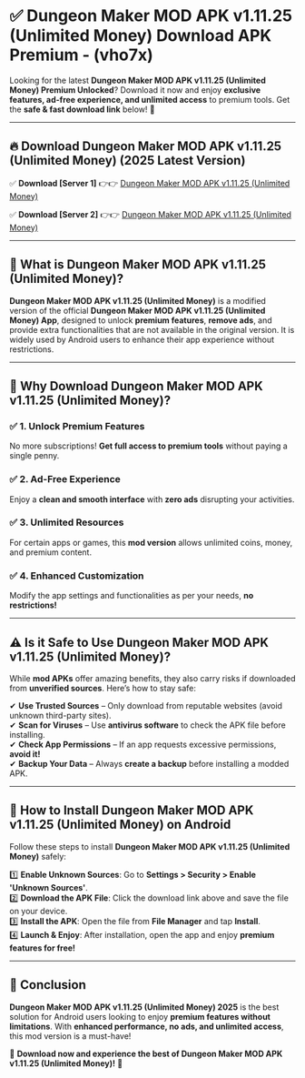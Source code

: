 
# ✅ Dungeon Maker MOD APK v1.11.25 (Unlimited Money) Download APK Premium -  (vho7x) 

Looking for the latest **Dungeon Maker MOD APK v1.11.25 (Unlimited Money) Premium Unlocked**? Download it now and enjoy **exclusive features, ad-free experience, and unlimited access** to premium tools. Get the **safe & fast download link** below! 🚀

---

## 🔥 Download Dungeon Maker MOD APK v1.11.25 (Unlimited Money) (2025 Latest Version)

✅ **Download [Server 1]** 👉👉 [Dungeon Maker MOD APK v1.11.25 (Unlimited Money) ](https://apkcomod.com?title=Dungeon_Maker_MOD_APK_v1.11.25_(Unlimited_Money))  

✅ **Download [Server 2]** 👉👉 [Dungeon Maker MOD APK v1.11.25 (Unlimited Money) ](https://apkcomod.com?title=Dungeon_Maker_MOD_APK_v1.11.25_(Unlimited_Money))  


---

## 📌 What is Dungeon Maker MOD APK v1.11.25 (Unlimited Money)?

**Dungeon Maker MOD APK v1.11.25 (Unlimited Money)** is a modified version of the official **Dungeon Maker MOD APK v1.11.25 (Unlimited Money) App**, designed to unlock **premium features**, **remove ads**, and provide extra functionalities that are not available in the original version. It is widely used by Android users to enhance their app experience without restrictions.

---

## 🌟 Why Download Dungeon Maker MOD APK v1.11.25 (Unlimited Money)?

### ✅ 1. Unlock Premium Features
No more subscriptions! **Get full access to premium tools** without paying a single penny.

### ✅ 2. Ad-Free Experience
Enjoy a **clean and smooth interface** with **zero ads** disrupting your activities.

### ✅ 3. Unlimited Resources
For certain apps or games, this **mod version** allows unlimited coins, money, and premium content.

### ✅ 4. Enhanced Customization
Modify the app settings and functionalities as per your needs, **no restrictions!**

---

## ⚠️ Is it Safe to Use Dungeon Maker MOD APK v1.11.25 (Unlimited Money)?

While **mod APKs** offer amazing benefits, they also carry risks if downloaded from **unverified sources**. Here’s how to stay safe:

✔ **Use Trusted Sources** – Only download from reputable websites (avoid unknown third-party sites).  
✔ **Scan for Viruses** – Use **antivirus software** to check the APK file before installing.  
✔ **Check App Permissions** – If an app requests excessive permissions, **avoid it!**  
✔ **Backup Your Data** – Always **create a backup** before installing a modded APK.

---

## 📲 How to Install Dungeon Maker MOD APK v1.11.25 (Unlimited Money) on Android

Follow these steps to install **Dungeon Maker MOD APK v1.11.25 (Unlimited Money)** safely:

1️⃣ **Enable Unknown Sources**: Go to **Settings > Security > Enable 'Unknown Sources'**.  
2️⃣ **Download the APK File**: Click the download link above and save the file on your device.  
3️⃣ **Install the APK**: Open the file from **File Manager** and tap **Install**.  
4️⃣ **Launch & Enjoy**: After installation, open the app and enjoy **premium features for free!**

---

## 🚀 Conclusion

**Dungeon Maker MOD APK v1.11.25 (Unlimited Money) 2025** is the best solution for Android users looking to enjoy **premium features without limitations**. With **enhanced performance, no ads, and unlimited access**, this mod version is a must-have!

🔻 **Download now and experience the best of Dungeon Maker MOD APK v1.11.25 (Unlimited Money)!** 🔻

